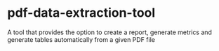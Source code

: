 # pdf-data-extraction-tool
A tool that provides the option to create a report, generate metrics and generate tables automatically from a given PDF file
